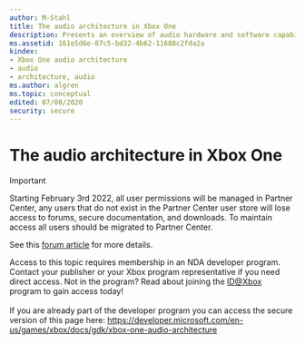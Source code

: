 ```yaml
---
author: M-Stahl
title: The audio architecture in Xbox One
description: Presents an overview of audio hardware and software capabilities and features of Xbox One, along with best-practice guidance on optimizing a title's use of these capabilities.
ms.assetid: 161e5d6e-87c5-bd32-4b62-11688c2fda2a
kindex:
- Xbox One audio architecture
- audio
- architecture, audio
ms.author: algren
ms.topic: conceptual
edited: 07/08/2020
security: secure
---
```


# The audio architecture in Xbox One
> [!IMPORTANT]
> Starting February 3rd 2022, all user permissions will be managed in Partner Center, any users that do not exist in the Partner Center user store will lose access to forums, secure documentation, and downloads. To maintain access all users should be migrated to Partner Center. <p></p>See this <a href="https://forums.xboxlive.com/articles/132187/breaking-change-user-access-for-forums-secure-docu.html">forum article</a> for more details.  

 Access to this topic requires membership in an NDA developer program. Contact your publisher or your Xbox program representative if you need direct access. Not in the program? Read about joining the <a href="https://www.xbox.com/Developers/id">ID@Xbox</a> program to gain access today!  <br/><br/>If you are already part of the developer program you can access the secure version of this page here: <a target="_blank" href="https://developer.microsoft.com/en-us/games/xbox/docs/gdk/xbox-one-audio-architecture">https://developer.microsoft.com/en-us/games/xbox/docs/gdk/xbox-one-audio-architecture</a>